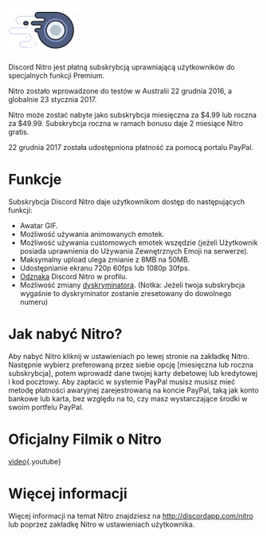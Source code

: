 <!-- TITLE: Nitro -->
<!-- SUBTITLE: Wspieranie rozwoju Discorda -->

![Nitrobadge](/uploads/nitro/nitrobadge.png "Nitrobadge")

Discord Nitro jest płatną subskrybcją uprawniającą użytkowników do specjalnych funkcji Premium.

Nitro zostało wprowadzone do testów w Australii 22 grudnia 2016, a globalnie 23 stycznia 2017.

Nitro może zostać nabyte jako subskrybcja miesięczna za $4.99 lub roczna za $49.99. Subskrybcja roczna w ramach bonusu daje 2 miesiące Nitro gratis.

22 grudnia 2017 została udostępniona płatność za pomocą portalu PayPal.

# Funkcje
Subskrybcja Discord Nitro daje użytkownikom dostęp do następujących funkcji:

* Awatar GIF.
* Możliwość używania animowanych emotek.
* Możliwość używania customowych emotek wszędzie (jeżeli Użytkownik posiada uprawnienia do Używania Zewnętrznych Emoji na serwerze).
* Maksymalny upload ulega zmianie z 8MB na 50MB.
* Udostępnianie ekranu 720p 60fps lub 1080p 30fps.
* [Odznaka](https://discordia.me/pl/odznaki) Discord Nitro w profilu.
* Możliwość zmiany [dyskryminatora](https://discordia.me/pl/dyskryminator). (Notka: Jeżeli twoja subskrybcja wygaśnie to dyskryminator zostanie zresetowany do dowolnego numeru)

# Jak nabyć Nitro?
Aby nabyć Nitro kliknij w ustawieniach po lewej stronie na zakładkę Nitro. Następnie wybierz preferowaną przez siebie opcję [miesięczna lub roczna subskrybcja], potem wprowadź dane twojej karty debetowej lub kredytowej i kod pocztowy. Aby zapłacić w systemie PayPal musisz musisz mieć metodę płatności awaryjnej zarejestrowaną na koncie PayPal, taką jak konto bankowe lub karta, bez względu na to, czy masz wystarczające środki w swoim portfelu PayPal.
# Oficjalny Filmik o Nitro

[video](https://www.youtube.com/watch?v=psIIWROIvtM){.youtube}


# Więcej informacji
Więcej informacji na temat Nitro znajdziesz na http://discordapp.com/nitro lub poprzez zakładkę Nitro w ustawieniach użytkownika.